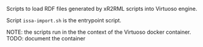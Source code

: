 Scripts to load RDF files generated by xR2RML scripts into Virtuoso engine.

Script `issa-import.sh` is the entrypoint script.

NOTE: the scripts run in the the context of the Virtuoso docker container. 
TODO: document the container 

